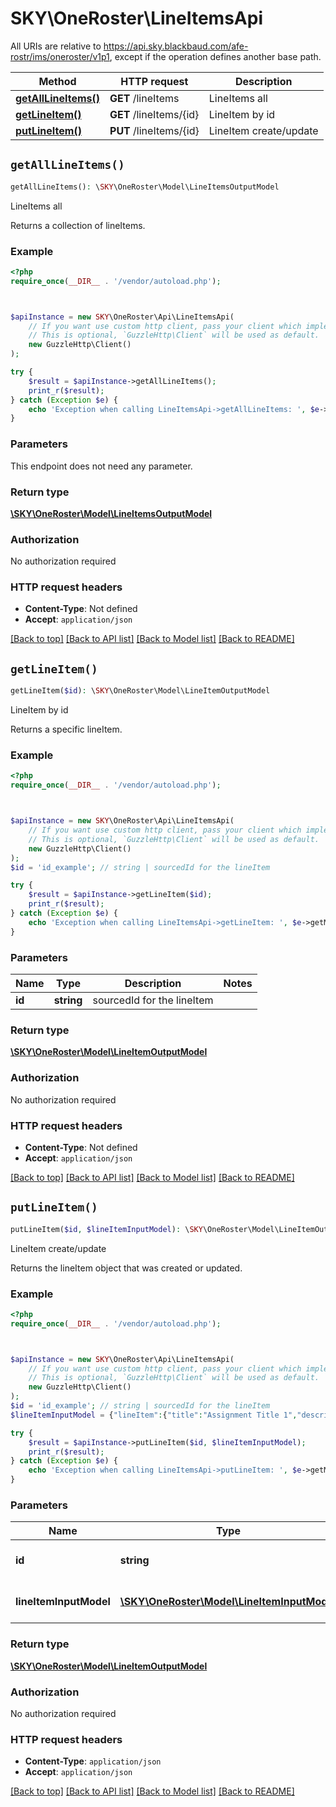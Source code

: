 # SKY\OneRoster\LineItemsApi

All URIs are relative to https://api.sky.blackbaud.com/afe-rostr/ims/oneroster/v1p1, except if the operation defines another base path.

| Method | HTTP request | Description |
| ------------- | ------------- | ------------- |
| [**getAllLineItems()**](LineItemsApi.md#getAllLineItems) | **GET** /lineItems | LineItems all |
| [**getLineItem()**](LineItemsApi.md#getLineItem) | **GET** /lineItems/{id} | LineItem by id |
| [**putLineItem()**](LineItemsApi.md#putLineItem) | **PUT** /lineItems/{id} | LineItem create/update |


## `getAllLineItems()`

```php
getAllLineItems(): \SKY\OneRoster\Model\LineItemsOutputModel
```

LineItems all

Returns a collection of lineItems.

### Example

```php
<?php
require_once(__DIR__ . '/vendor/autoload.php');



$apiInstance = new SKY\OneRoster\Api\LineItemsApi(
    // If you want use custom http client, pass your client which implements `GuzzleHttp\ClientInterface`.
    // This is optional, `GuzzleHttp\Client` will be used as default.
    new GuzzleHttp\Client()
);

try {
    $result = $apiInstance->getAllLineItems();
    print_r($result);
} catch (Exception $e) {
    echo 'Exception when calling LineItemsApi->getAllLineItems: ', $e->getMessage(), PHP_EOL;
}
```

### Parameters

This endpoint does not need any parameter.

### Return type

[**\SKY\OneRoster\Model\LineItemsOutputModel**](../Model/LineItemsOutputModel.md)

### Authorization

No authorization required

### HTTP request headers

- **Content-Type**: Not defined
- **Accept**: `application/json`

[[Back to top]](#) [[Back to API list]](../../README.md#endpoints)
[[Back to Model list]](../../README.md#models)
[[Back to README]](../../README.md)

## `getLineItem()`

```php
getLineItem($id): \SKY\OneRoster\Model\LineItemOutputModel
```

LineItem by id

Returns a specific lineItem.

### Example

```php
<?php
require_once(__DIR__ . '/vendor/autoload.php');



$apiInstance = new SKY\OneRoster\Api\LineItemsApi(
    // If you want use custom http client, pass your client which implements `GuzzleHttp\ClientInterface`.
    // This is optional, `GuzzleHttp\Client` will be used as default.
    new GuzzleHttp\Client()
);
$id = 'id_example'; // string | sourcedId for the lineItem

try {
    $result = $apiInstance->getLineItem($id);
    print_r($result);
} catch (Exception $e) {
    echo 'Exception when calling LineItemsApi->getLineItem: ', $e->getMessage(), PHP_EOL;
}
```

### Parameters

| Name | Type | Description  | Notes |
| ------------- | ------------- | ------------- | ------------- |
| **id** | **string**| sourcedId for the lineItem | |

### Return type

[**\SKY\OneRoster\Model\LineItemOutputModel**](../Model/LineItemOutputModel.md)

### Authorization

No authorization required

### HTTP request headers

- **Content-Type**: Not defined
- **Accept**: `application/json`

[[Back to top]](#) [[Back to API list]](../../README.md#endpoints)
[[Back to Model list]](../../README.md#models)
[[Back to README]](../../README.md)

## `putLineItem()`

```php
putLineItem($id, $lineItemInputModel): \SKY\OneRoster\Model\LineItemOutputModel
```

LineItem create/update

Returns the lineItem object that was created or updated.

### Example

```php
<?php
require_once(__DIR__ . '/vendor/autoload.php');



$apiInstance = new SKY\OneRoster\Api\LineItemsApi(
    // If you want use custom http client, pass your client which implements `GuzzleHttp\ClientInterface`.
    // This is optional, `GuzzleHttp\Client` will be used as default.
    new GuzzleHttp\Client()
);
$id = 'id_example'; // string | sourcedId for the lineItem
$lineItemInputModel = {"lineItem":{"title":"Assignment Title 1","description":"Assignment Description for Assignment 1","assignDate":"2022-09-26T01:30:00.0000000+00:00","dueDate":"2022-09-29T01:30:00.0000000+00:00","class":{"sourcedId":"cls-222-12345","href":"https://api.sky.blackbaud.com/afe-rostr/ims/oneroster/v1p1/classes/cls-222-12345","type":"class"},"category":{"sourcedId":"lic-222-345","href":"https://api.sky.blackbaud.com/afe-rostr/ims/oneroster/v1p1/categories/lic-222-345","type":"category"},"gradingPeriod":{"sourcedId":"as-grp-222-6789","href":"https://api.sky.blackbaud.com/afe-rostr/ims/oneroster/v1p1/gradingperiods/as-grp-222-6789","type":"academicSession"},"resultValueMin":0,"resultValueMax":10,"sourcedId":"external-lineitem-sourcedId","status":"active","dateLastModified":"2022-09-26T01:30:00.0000000+00:00"}}; // \SKY\OneRoster\Model\LineItemInputModel | input model for the lineItem

try {
    $result = $apiInstance->putLineItem($id, $lineItemInputModel);
    print_r($result);
} catch (Exception $e) {
    echo 'Exception when calling LineItemsApi->putLineItem: ', $e->getMessage(), PHP_EOL;
}
```

### Parameters

| Name | Type | Description  | Notes |
| ------------- | ------------- | ------------- | ------------- |
| **id** | **string**| sourcedId for the lineItem | |
| **lineItemInputModel** | [**\SKY\OneRoster\Model\LineItemInputModel**](../Model/LineItemInputModel.md)| input model for the lineItem | [optional] |

### Return type

[**\SKY\OneRoster\Model\LineItemOutputModel**](../Model/LineItemOutputModel.md)

### Authorization

No authorization required

### HTTP request headers

- **Content-Type**: `application/json`
- **Accept**: `application/json`

[[Back to top]](#) [[Back to API list]](../../README.md#endpoints)
[[Back to Model list]](../../README.md#models)
[[Back to README]](../../README.md)
